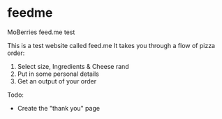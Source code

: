 # feedme
MoBerries feed.me test

This is a test website called feed.me
It takes you through a flow of pizza order:
1. Select size, Ingredients & Cheese rand
2. Put in some personal details
3. Get an output of your order


Todo:
- Create the "thank you" page
